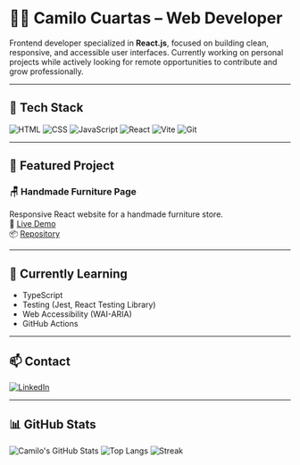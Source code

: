 # 👨‍💻 Camilo Cuartas – Web Developer

Frontend developer specialized in **React.js**, focused on building clean, responsive, and accessible user interfaces. Currently working on personal projects while actively looking for remote opportunities to contribute and grow professionally.

---

## 🚀 Tech Stack

![HTML](https://img.shields.io/badge/HTML5-E34F26?style=for-the-badge&logo=html5&logoColor=white)
![CSS](https://img.shields.io/badge/CSS3-1572B6?style=for-the-badge&logo=css3&logoColor=white)
![JavaScript](https://img.shields.io/badge/JavaScript-F7DF1E?style=for-the-badge&logo=javascript&logoColor=black)
![React](https://img.shields.io/badge/React-20232A?style=for-the-badge&logo=react&logoColor=61DAFB)
![Vite](https://img.shields.io/badge/Vite-646CFF?style=for-the-badge&logo=vite&logoColor=white)
![Git](https://img.shields.io/badge/Git-F05032?style=for-the-badge&logo=git&logoColor=white)

---

## 📁 Featured Project

### 🪑 Handmade Furniture Page  
Responsive React website for a handmade furniture store.  
🔗 [Live Demo](https://camilo-cloud.github.io/pagina-muebles/)  
📦 [Repository](https://github.com/camilo-cloud/pagina-muebles)

---

## 🧠 Currently Learning

- TypeScript  
- Testing (Jest, React Testing Library)  
- Web Accessibility (WAI-ARIA)  
- GitHub Actions

---

## 📫 Contact

[![LinkedIn](https://img.shields.io/badge/LinkedIn-blue?style=for-the-badge&logo=linkedin&logoColor=white)](https://www.linkedin.com/in/camilo-cuartas-dev/)

---

## 📊 GitHub Stats

![Camilo's GitHub Stats](https://github-readme-stats.vercel.app/api?username=camilo-cloud&theme=tokyonight&hide_border=false)
![Top Langs](https://github-readme-stats.vercel.app/api/top-langs/?username=camilo-cloud&layout=compact&theme=tokyonight&hide_border=false)
![Streak](https://github-readme-streak-stats.herokuapp.com/?user=camilo-cloud&theme=tokyonight&hide_border=false)
